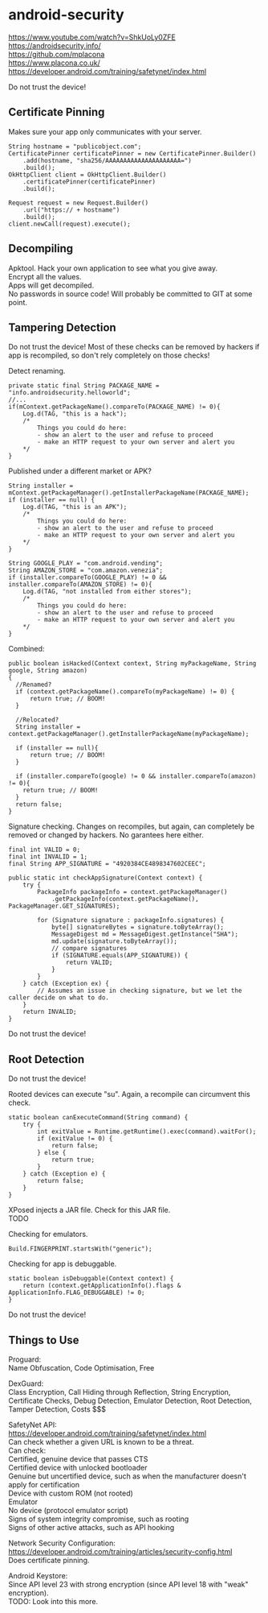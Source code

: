 # android-security

https://www.youtube.com/watch?v=ShkUoLy0ZFE  
https://androidsecurity.info/  
https://github.com/mplacona  
https://www.placona.co.uk/  
https://developer.android.com/training/safetynet/index.html  

Do not trust the device!     

## Certificate Pinning
Makes sure your app only communicates with your server.  
```
String hostname = "publicobject.com";
CertificatePinner certificatePinner = new CertificatePinner.Builder()
    .add(hostname, "sha256/AAAAAAAAAAAAAAAAAAAAA=")
    .build();
OkHttpClient client = OkHttpClient.Builder()
    .certificatePinner(certificatePinner)
    .build();

Request request = new Request.Builder()
    .url("https:// + hostname")
    .build();
client.newCall(request).execute();
```
## Decompiling

Apktool. Hack your own application to see what you give away.  
Encrypt all the values.  
Apps will get decompiled.  
No passwords in source code! Will probably be committed to GIT at some point.  

## Tampering Detection

Do not trust the device! Most of these checks can be removed by hackers if app is recompiled, so don't rely completely on those checks!  

Detect renaming.
```
private static final String PACKAGE_NAME = "info.androidsecurity.helloworld";
//...
if(mContext.getPackageName().compareTo(PACKAGE_NAME) != 0){
    Log.d(TAG, "this is a hack");
    /*
        Things you could do here:
        - show an alert to the user and refuse to proceed
        - make an HTTP request to your own server and alert you
    */            
}
```  
Published under a different market or APK?
``` 
String installer = mContext.getPackageManager().getInstallerPackageName(PACKAGE_NAME);
if (installer == null) {
    Log.d(TAG, "this is an APK");
    /*
        Things you could do here:
        - show an alert to the user and refuse to proceed
        - make an HTTP request to your own server and alert you
    */
}

String GOOGLE_PLAY = "com.android.vending";
String AMAZON_STORE = "com.amazon.venezia";
if (installer.compareTo(GOOGLE_PLAY) != 0 && installer.compareTo(AMAZON_STORE) != 0){
    Log.d(TAG, "not installed from either stores");
    /*
        Things you could do here:
        - show an alert to the user and refuse to proceed
        - make an HTTP request to your own server and alert you
    */
}
```  
Combined:
```
public boolean isHacked(Context context, String myPackageName, String google, String amazon)
{
  //Renamed?
  if (context.getPackageName().compareTo(myPackageName) != 0) {
      return true; // BOOM!
  }

  //Relocated?
  String installer = context.getPackageManager().getInstallerPackageName(myPackageName);

  if (installer == null){
      return true; // BOOM!
  }

  if (installer.compareTo(google) != 0 && installer.compareTo(amazon) != 0){
    return true; // BOOM!
  }
  return false; 
}
```  
Signature checking. Changes on recompiles, but again, can completely be removed or changed by hackers. No garantees here either.
```
final int VALID = 0;
final int INVALID = 1;
final String APP_SIGNATURE = "4920384CE4898347602CEEC";

public static int checkAppSignature(Context context) {
    try {
        PackageInfo packageInfo = context.getPackageManager()
            .getPackageInfo(context.getPackageName(), PackageManager.GET_SIGNATURES);
            
        for (Signature signature : packageInfo.signatures) {
            byte[] signatureBytes = signature.toByteArray();
            MessageDigest md = MessageDigest.getInstance("SHA");
            md.update(signature.toByteArray());
            // compare signatures
            if (SIGNATURE.equals(APP_SIGNATURE)) {
                return VALID;
            }
        }
    } catch (Exception ex) {
        // Assumes an issue in checking signature, but we let the caller decide on what to do.
    }
    return INVALID;
}
```  
Do not trust the device!  

## Root Detection

Do not trust the device!  

Rooted devices can execute "su". Again, a recompile can circumvent this check.   
```
static boolean canExecuteCommand(String command) {
    try {
        int exitValue = Runtime.getRuntime().exec(command).waitFor();
        if (exitValue != 0) {
            return false;
        } else {
            return true;
        }
    } catch (Exception e) {
        return false;
    }
}
```
XPosed injects a JAR file. Check for this JAR file.  
TODO  

Checking for emulators.  
```
Build.FINGERPRINT.startsWith("generic");
```  

Checking for app is debuggable.  
```
static boolean isDebuggable(Context context) {
    return (context.getApplicationInfo().flags & ApplicationInfo.FLAG_DEBUGGABLE) != 0;
}
```  

Do not trust the device!  

## Things to Use

Proguard:  
Name Obfuscation, Code Optimisation, Free  

DexGuard:  
Class Encryption, Call Hiding through Reflection, String Encryption, Certificate Checks, Debug Detection, Emulator Detection, Root Detection, Tamper Detection, Costs $$$

SafetyNet API:  
https://developer.android.com/training/safetynet/index.html  
Can check whether a given URL is known to be a threat.  
Can check:  
  Certified, genuine device that passes CTS  
  Certified device with unlocked bootloader  
  Genuine but uncertified device, such as when the manufacturer doesn't apply for certification  
  Device with custom ROM (not rooted)  
  Emulator  
  No device (protocol emulator script)  
  Signs of system integrity compromise, such as rooting  
  Signs of other active attacks, such as API hooking  
  
Network Security Configuration:  
https://developer.android.com/training/articles/security-config.html  
Does certificate pinning.  
  
Android Keystore:  
Since API level 23 with strong encryption (since API level 18 with "weak" encryption).  
TODO: Look into this more.
